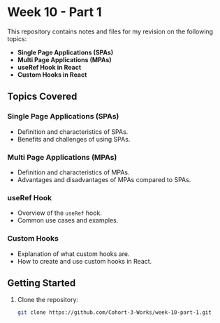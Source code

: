 # Week 10 - Part 1

This repository contains notes and files for my revision on the following topics:

- **Single Page Applications (SPAs)**
- **Multi Page Applications (MPAs)**
- **useRef Hook in React**
- **Custom Hooks in React**

## Topics Covered

### Single Page Applications (SPAs)

- Definition and characteristics of SPAs.
- Benefits and challenges of using SPAs.

### Multi Page Applications (MPAs)

- Definition and characteristics of MPAs.
- Advantages and disadvantages of MPAs compared to SPAs.

### useRef Hook

- Overview of the `useRef` hook.
- Common use cases and examples.

### Custom Hooks

- Explanation of what custom hooks are.
- How to create and use custom hooks in React.

## Getting Started

1. Clone the repository:
   ```bash
   git clone https://github.com/Cohort-3-Works/week-10-part-1.git
   ```
